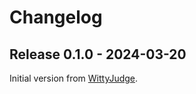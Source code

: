 # Changelog

## Release 0.1.0 - 2024-03-20

Initial version from [WittyJudge](https://github.com/WIttyJudge).
